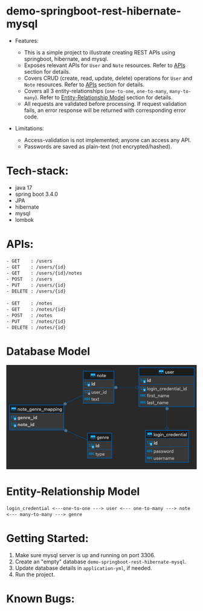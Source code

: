 # demo-springboot-rest-hibernate-mysql

- Features:
    - This is a simple project to illustrate creating REST APIs using springboot, hibernate, and mysql.
    - Exposes relevant APIs for `User` and `Note` resources. Refer to [APIs](#apis) section for details.
    - Covers CRUD (create, read, update, delete) operations for `User` and `Note` resources. Refer to [APIs](#apis) section for details.
    - Covers all 3 entity-relationships (`one-to-one`, `one-to-many`, `many-to-many`). Refer
      to [Entity-Relationship Model](#entity-relationship-model) section for details.
    - All requests are validated before processing. If request validation fails, an error response will be returned with corresponding error code.

- Limitations:
    - Access-validation is not implemented; anyone can access any API.
    - Passwords are saved as plain-text (not encrypted/hashed).

# Tech-stack:

- java 17
- spring boot 3.4.0
- JPA
- hibernate
- mysql
- lombok

# APIs:

```
- GET    : /users
- GET    : /users/{id}
- GET    : /users/{id}/notes
- POST   : /users
- PUT    : /users/{id}
- DELETE : /users/{id}

- GET    : /notes
- GET    : /notes/{id}
- POST   : /notes 
- PUT    : /notes/{id}
- DELETE : /notes/{id} 
```

# Database Model

<img title="a title" alt="Alt text" src="docs/er.png">

# Entity-Relationship Model

```
login_credential <---one-to-one ---> user <--- one-to-many ---> note <--- many-to-many ---> genre                                                 
```

# Getting Started:

1. Make sure mysql server is up and running on port 3306.
2. Create an "empty" database `demo-springboot-rest-hibernate-mysql`.
3. Update database details in `application-yml`, if needed.
4. Run the project.

# Known Bugs:


